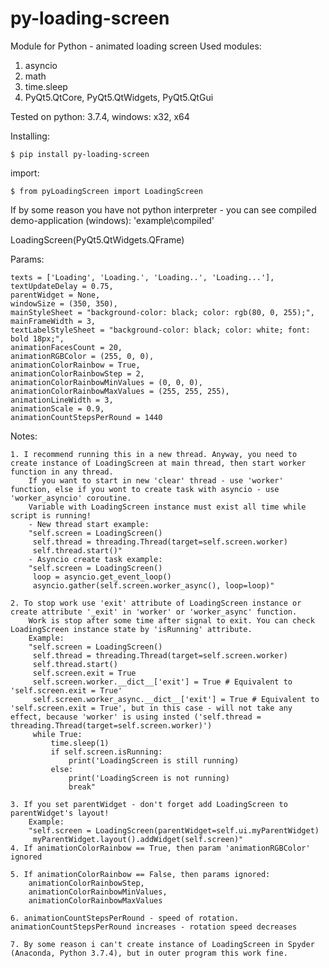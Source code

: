# py-loading-screen

Module for Python - animated loading screen
Used modules:
  1. asyncio
  2. math
  3. time.sleep
  4. PyQt5.QtCore, PyQt5.QtWidgets, PyQt5.QtGui

Tested on python: 3.7.4, windows: x32, x64

Installing:

    $ pip install py-loading-screen

import:

    $ from pyLoadingScreen import LoadingScreen

If by some reason you have not python interpreter - you can see compiled demo-application (windows): 'example\compiled'

LoadingScreen(PyQt5.QtWidgets.QFrame)

Params:

    texts = ['Loading', 'Loading.', 'Loading..', 'Loading...'],
    textUpdateDelay = 0.75,
    parentWidget = None,
    windowSize = (350, 350),
    mainStyleSheet = "background-color: black; color: rgb(80, 0, 255);",
    mainFrameWidth = 3,
    textLabelStyleSheet = "background-color: black; color: white; font: bold 18px;",
    animationFacesCount = 20,
    animationRGBColor = (255, 0, 0),
    animationColorRainbow = True,
    animationColorRainbowStep = 2,
    animationColorRainbowMinValues = (0, 0, 0),
    animationColorRainbowMaxValues = (255, 255, 255),
    animationLineWidth = 3,
    animationScale = 0.9,
    animationCountStepsPerRound = 1440


Notes:

    1. I recommend running this in a new thread. Anyway, you need to create instance of LoadingScreen at main thread, then start worker function in any thread.
        If you want to start in new 'clear' thread - use 'worker' function, else if you wont to create task with asyncio - use 'worker_asyncio' coroutine.
        Variable with LoadingScreen instance must exist all time while script is running!
        - New thread start example:
        "self.screen = LoadingScreen()
         self.thread = threading.Thread(target=self.screen.worker)
         self.thread.start()"
        - Asyncio create task example:
        "self.screen = LoadingScreen()
         loop = asyncio.get_event_loop()
         asyncio.gather(self.screen.worker_async(), loop=loop)"
    
    2. To stop work use 'exit' attribute of LoadingScreen instance or create attribute '_exit' in 'worker' or 'worker_async' function.
        Work is stop after some time after signal to exit. You can check LoadingScreen instance state by 'isRunning' attribute.
        Example:
        "self.screen = LoadingScreen()
         self.thread = threading.Thread(target=self.screen.worker)
         self.thread.start()
         self.screen.exit = True
         self.screen.worker.__dict__['exit'] = True # Equivalent to 'self.screen.exit = True'
         self.screen.worker_async.__dict__['exit'] = True # Equivalent to 'self.screen.exit = True', but in this case - will not take any effect, because 'worker' is using insted ('self.thread = threading.Thread(target=self.screen.worker)')
         while True:
             time.sleep(1)
             if self.screen.isRunning:
                 print('LoadingScreen is still running)
             else:
                 print('LoadingScreen is not running)
                 break"

    3. If you set parentWidget - don't forget add LoadingScreen to parentWidget's layout!
        Example:
        "self.screen = LoadingScreen(parentWidget=self.ui.myParentWidget)
         myParentWidget.layout().addWidget(self.screen)"
    4. If animationColorRainbow == True, then param 'animationRGBColor' ignored

    5. If animationColorRainbow == False, then params ignored:
        animationColorRainbowStep,
        animationColorRainbowMinValues,
        animationColorRainbowMaxValues
    
    6. animationCountStepsPerRound - speed of rotation. animationCountStepsPerRound increases - rotation speed decreases

    7. By some reason i can't create instance of LoadingScreen in Spyder (Anaconda, Python 3.7.4), but in outer program this work fine.




































